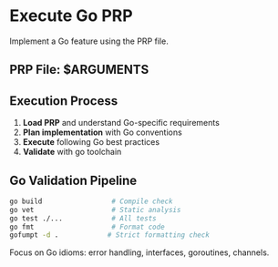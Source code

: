 # Execute Go PRP

Implement a Go feature using the PRP file.

## PRP File: $ARGUMENTS

## Execution Process

1. **Load PRP** and understand Go-specific requirements
2. **Plan implementation** with Go conventions
3. **Execute** following Go best practices
4. **Validate** with go toolchain

## Go Validation Pipeline

```bash
go build                 # Compile check
go vet                   # Static analysis
go test ./...            # All tests
go fmt                   # Format code
gofumpt -d .            # Strict formatting check
```

Focus on Go idioms: error handling, interfaces, goroutines, channels.